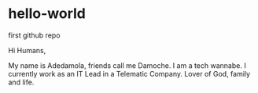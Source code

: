 # hello-world
first github repo


Hi Humans,

My name is Adedamola, friends call me Damoche. I am a tech wannabe.
I currently work as an IT Lead in a Telematic Company. Lover of God, family and life.

